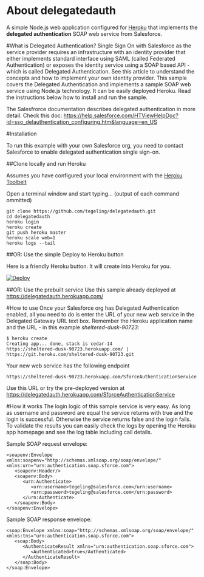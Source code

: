# About delegatedauth
A simple Node.js web application configured for [Heroku](https://www.heroku.com/) that implements the **delegated authentication** SOAP web service from Salesforce.

#What is Delegated Authentication?
Single Sign On with Salesforce as the service provider requires an infrastructure with an identity provider that either implements standard interface using SAML (called Federated Authentication) or exposes the identity service using a SOAP based API - which is called Delegated Authentication. See this article to understand the concepts and how to implement your own identity provider.
This sample covers the Delegated Authentication and implements a sample SOAP web service using Node.js technology.
It can be easily deployed Heroku. Read the instructions below how to install and run the sample.

The Salesfrorce documentation describes delegated authentication in more detail.
Check this doc: https://help.salesforce.com/HTViewHelpDoc?id=sso_delauthentication_configuring.htm&language=en_US

#Installation

To run this example with your own Salesforce org, you need to contact Salesforce to enable delegated authentication single sign-on.

##Clone locally and run Heroku

Assumes you have configured your local environment with the [Heroku Toolbelt](https://toolbelt.heroku.com/)

Open a terminal window and start typing... (output of each command ommitted)

    git clone https://github.com/tegeling/delegatedauth.git
    cd delegatedauth
    heroku login
    heroku create
    git push heroku master
    heroku scale web=1
    heroku logs --tail
    
##OR: Use the simple Deploy to Heroku button

Here is a friendly Heroku button. It will create into Heroku for you.

[![Deploy](https://www.herokucdn.com/deploy/button.png)](https://heroku.com/deploy)

##OR: Use the prebuilt service
Use this sample already deployed at https://delegatedauth.herokuapp.com/

#How to use
Once your Salesforce org has Delegated Authentication enabled, all you need to do is enter the URL of your new web service in the Delegated Gateway URL text box.
Remember the Heroku application name and the URL - in this example *sheltered-dusk-90723*:

    $ heroku create
    Creating app... done, stack is cedar-14
    https://sheltered-dusk-90723.herokuapp.com/ | https://git.heroku.com/sheltered-dusk-90723.git

Your new web service has the following endpoint 

    https://sheltered-dusk-90723.herokuapp.com/SforceAuthenticationService
    
Use this URL or try the pre-deployed version at https://delegatedauth.herokuapp.com/SforceAuthenticationService

#How it works
The login logic of this sample service is very easy. As long as username and password are equal the service returns with true and the login is successful. Otherwise the service returns false and the login fails.
To validate the results you can easily check the logs by opening the Heroku app homepage and see the log table including call details.

Sample SOAP request envelope:
```
<soapenv:Envelope xmlns:soapenv="http://schemas.xmlsoap.org/soap/envelope/" xmlns:urn="urn:authentication.soap.sforce.com">
   <soapenv:Header/>
   <soapenv:Body>
      <urn:Authenticate>
         <urn:username>tegeling@salesforce.com</urn:username>
         <urn:password>tegeling@salesforce.com</urn:password>
      </urn:Authenticate>
   </soapenv:Body>
</soapenv:Envelope>
```
Sample SOAP response envelope:
```
<soap:Envelope xmlns:soap="http://schemas.xmlsoap.org/soap/envelope/" xmlns:tns="urn:authentication.soap.sforce.com">
   <soap:Body>
      <AuthenticateResult xmlns="urn:authentication.soap.sforce.com">
         <Authenticated>true</Authenticated>
      </AuthenticateResult>
   </soap:Body>
</soap:Envelope>
```
